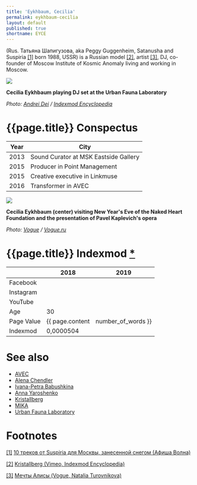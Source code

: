 ```yaml
---
title: 'Eykhbaum, Cecilia'
permalink: eykhbaum-cecilia
layout: default
published: true
shortname: EYCE
---
```



(Rus. Татьяна Шапигузова, aka Peggy Guggenheim, Satanusha and Suspiria <span id="a1">[\[1\]](#f1)</span> born 1988, USSR) is a Russian model <span id="a2">[\[2\]](#f2)</span>, artist <span id="a3">[\[3\]](#f3)</span>, DJ, co-founder of Moscow Institute of Kosmic Anomaly living and working in Moscow.

![](/encyclopedia/images/eykhbaum-cecilia.jpg)

**Cecilia Eykhbaum playing DJ set at the Urban Fauna Laboratory**

*Photo: [Andrei Dei](deinichenko-andrei) / [Indexmod Encyclopedia](index)*

# {{page.title}} Conspectus

|Year|City|
|-|-|
|2013|Sound Curator at MSK Eastside Gallery|
|2015|Producer in Point Management|
|2015|Creative executive in Linkmuse|
|2016|Transformer in AVEC|

![](https://static.vogue.ru/iblock/14d/14d02322a09d07a225c4e036eb98db23.jpg)

**Cecilia Eykhbaum (center) 
visiting New Year's Eve of the Naked Heart Foundation and the presentation of Pavel Kaplevich's opera**

*Photo: [Vogue](index) / [Vogue.ru](https://www.vogue.ru/fashion/people-and-parties/Voskresnyy_SHCHelkunchik/)*

# {{page.title}} Indexmod [*](indexmod)

||2018|2019|
|-|-|-|
|Facebook|||
|Instagram|||
|YouTube|||
|Age|30||
|Page Value|{{ page.content | number_of_words }}||
|Indexmod|0,0000504||

# See also

+ [AVEC]()
+ [Alena Chendler](chendler-alena)
+ [Ivana-Petra Babushkina]()
+ [Anna Yaroshenko](yaroshenko-anna)
+ [Kristallberg](kristallberg)
+ [MIKA](moscow-institute-of-kosmic-anomaly)
+ [Urban Fauna Laboratory]()

# Footnotes

[[1]](#a1) <span id="f1"></span> [10 треков от Suspiria для Москвы, занесенной снегом (Афиша Волна)](https://daily.afisha.ru/archive/volna/sounds/10-trekov-ot-suspiria-dlya-moskvy-zanesennoy-snegom/)

[[2]](#a2) <span id="f2"></span> [Kristallberg (Vimeo, Indexmod Encyclopedia)](https://vimeo.com/142780534)

[[3]](#a3) <span id="f3"></span> [Мечты Алисы (Vogue, Natalia Turovnikova)](https://www.vogue.ru/fashion/news/Mechty_Alisy/)
